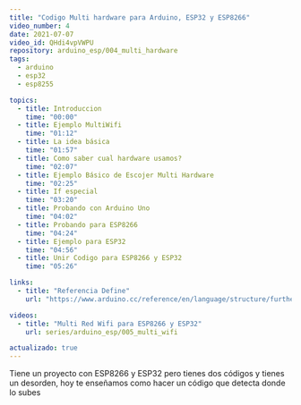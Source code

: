 ```yaml
---
title: "Codigo Multi hardware para Arduino, ESP32 y ESP8266"
video_number: 4
date: 2021-07-07
video_id: QHdi4vpVWPU
repository: arduino_esp/004_multi_hardware
tags:
  - arduino
  - esp32
  - esp8255

topics:
  - title: Introduccion
    time: "00:00"
  - title: Ejemplo MultiWifi
    time: "01:12"
  - title: La idea básica
    time: "01:57"
  - title: Como saber cual hardware usamos?
    time: "02:07"
  - title: Ejemplo Básico de Escojer Multi Hardware
    time: "02:25"
  - title: If especial
    time: "03:20"
  - title: Probando con Arduino Uno
    time: "04:02"
  - title: Probando para ESP8266
    time: "04:24"
  - title: Ejemplo para ESP32
    time: "04:56"
  - title: Unir Codigo para ESP8266 y ESP32
    time: "05:26"

links:
  - title: "Referencia Define"
    url: "https://www.arduino.cc/reference/en/language/structure/further-syntax/define/"

videos:
  - title: "Multi Red Wifi para ESP8266 y ESP32"
    url: series/arduino_esp/005_multi_wifi

actualizado: true
---
```


Tiene un proyecto con ESP8266 y ESP32 pero tienes dos códigos y tienes un desorden, hoy te enseñamos como hacer un código que detecta donde lo subes
